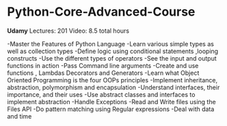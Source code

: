 # Python-Core-Advanced-Course
**Udamy**
Lectures: 201
Video: 8.5 total hours

-Master the Features of Python Language
-Learn various simple types as well as collection types
-Define logic using conditional statements ,looping constructs
-Use the different types of operators
-See the input and output functions in action
-Pass Command line arguments
-Create and use functions , Lambdas Decorators and Generators
-Learn what Object Oriented Programming is the four OOPs principles
-Implement inheritance, abstraction, polymorphism and encapsulation
-Understand interfaces, their importance, and their uses
-Use abstract classes and interfaces to implement abstraction
-Handle Exceptions
-Read and Write files using the Files API
-Do pattern matching using Regular expressions
-Deal with data and time
